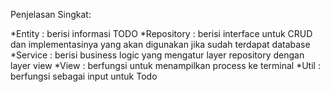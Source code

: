 Penjelasan Singkat:

*Entity : berisi informasi TODO
*Repository : berisi interface untuk CRUD dan implementasinya yang akan digunakan jika sudah terdapat database
*Service : berisi business logic yang mengatur layer repository dengan layer view
*View : berfungsi untuk menampilkan process ke terminal
*Util : berfungsi sebagai input untuk Todo
